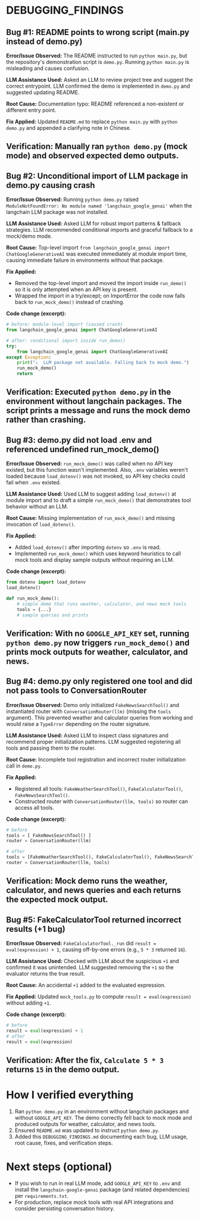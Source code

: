 # DEBUGGING_FINDINGS

## Bug #1: README points to wrong script (main.py instead of demo.py)

**Error/Issue Observed:**
The README instructed to run `python main.py`, but the repository's demonstration script is `demo.py`. Running `python main.py` is misleading and causes confusion.

**LLM Assistance Used:**
Asked an LLM to review project tree and suggest the correct entrypoint. LLM confirmed the demo is implemented in `demo.py` and suggested updating README.

**Root Cause:**
Documentation typo: README referenced a non-existent or different entry point.

**Fix Applied:**
Updated `README.md` to replace `python main.py` with `python demo.py` and appended a clarifying note in Chinese.

**Verification:**
Manually ran `python demo.py` (mock mode) and observed expected demo outputs.
---

## Bug #2: Unconditional import of LLM package in demo.py causing crash

**Error/Issue Observed:**
Running `python demo.py` raised `ModuleNotFoundError: No module named 'langchain_google_genai'` when the langchain LLM package was not installed.

**LLM Assistance Used:**
Asked LLM for robust import patterns & fallback strategies. LLM recommended conditional imports and graceful fallback to a mock/demo mode.

**Root Cause:**
Top-level import `from langchain_google_genai import ChatGoogleGenerativeAI` was executed immediately at module import time, causing immediate failure in environments without that package.

**Fix Applied:**
- Removed the top-level import and moved the import inside `run_demo()` so it is only attempted when an API key is present.
- Wrapped the import in a try/except; on ImportError the code now falls back to `run_mock_demo()` instead of crashing.

**Code change (excerpt):**
```py
# before: module-level import (caused crash)
from langchain_google_genai import ChatGoogleGenerativeAI

# after: conditional import inside run_demo()
try:
    from langchain_google_genai import ChatGoogleGenerativeAI
except Exception:
    print("⚠️  LLM package not available. Falling back to mock demo.")
    run_mock_demo()
    return
```

**Verification:**
Executed `python demo.py` in the environment without langchain packages. The script prints a message and runs the mock demo rather than crashing.
---

## Bug #3: demo.py did not load .env and referenced undefined run_mock_demo()

**Error/Issue Observed:**
`run_mock_demo()` was called when no API key existed, but this function wasn't implemented. Also, `.env` variables weren't loaded because `load_dotenv()` was not invoked, so API key checks could fail when `.env` existed.

**LLM Assistance Used:**
Used LLM to suggest adding `load_dotenv()` at module import and to draft a simple `run_mock_demo()` that demonstrates tool behavior without an LLM.

**Root Cause:**
Missing implementation of `run_mock_demo()` and missing invocation of `load_dotenv()`.

**Fix Applied:**
- Added `load_dotenv()` after importing `dotenv` so `.env` is read.
- Implemented `run_mock_demo()` which uses keyword heuristics to call mock tools and display sample outputs without requiring an LLM.

**Code change (excerpt):**
```py
from dotenv import load_dotenv
load_dotenv()

def run_mock_demo():
    # simple demo that runs weather, calculator, and news mock tools
    tools = {...}
    # sample queries and prints
```

**Verification:**
With no `GOOGLE_API_KEY` set, running `python demo.py` now triggers `run_mock_demo()` and prints mock outputs for weather, calculator, and news.
---

## Bug #4: demo.py only registered one tool and did not pass tools to ConversationRouter

**Error/Issue Observed:**
Demo only initialized `FakeNewsSearchTool()` and instantiated router with `ConversationRouter(llm)` (missing the `tools` argument). This prevented weather and calculator queries from working and would raise a `TypeError` depending on the router signature.

**LLM Assistance Used:**
Asked LLM to inspect class signatures and recommend proper initialization patterns. LLM suggested registering all tools and passing them to the router.

**Root Cause:**
Incomplete tool registration and incorrect router initialization call in `demo.py`.

**Fix Applied:**
- Registered all tools: `FakeWeatherSearchTool()`, `FakeCalculatorTool()`, `FakeNewsSearchTool()`.
- Constructed router with `ConversationRouter(llm, tools)` so router can access all tools.

**Code change (excerpt):**
```py
# before
tools = [ FakeNewsSearchTool() ]
router = ConversationRouter(llm)

# after
tools = [FakeWeatherSearchTool(), FakeCalculatorTool(), FakeNewsSearchTool()]
router = ConversationRouter(llm, tools)
```

**Verification:**
Mock demo runs the weather, calculator, and news queries and each returns the expected mock output.
---

## Bug #5: FakeCalculatorTool returned incorrect results (+1 bug)

**Error/Issue Observed:**
`FakeCalculatorTool._run` did `result = eval(expression) + 1`, causing off-by-one errors (e.g., `5 * 3` returned `16`).

**LLM Assistance Used:**
Checked with LLM about the suspicious `+1` and confirmed it was unintended. LLM suggested removing the `+1` so the evaluator returns the true result.

**Root Cause:**
An accidental `+1` added to the evaluated expression.

**Fix Applied:**
Updated `mock_tools.py` to compute `result = eval(expression)` without adding `+1`.

**Code change (excerpt):**
```py
# before
result = eval(expression) + 1
# after
result = eval(expression)
```

**Verification:**
After the fix, `Calculate 5 * 3` returns `15` in the demo output.
---

# How I verified everything
1. Ran `python demo.py` in an environment without langchain packages and without `GOOGLE_API_KEY`. The demo correctly fell back to mock mode and produced outputs for weather, calculator, and news tools.
2. Ensured `README.md` was updated to instruct `python demo.py`.
3. Added this `DEBUGGING_FINDINGS.md` documenting each bug, LLM usage, root cause, fixes, and verification steps.

# Next steps (optional)
- If you wish to run in real LLM mode, add `GOOGLE_API_KEY` to `.env` and install the `langchain-google-genai` package (and related dependencies) per `requirements.txt`.
- For production, replace mock tools with real API integrations and consider persisting conversation history.
